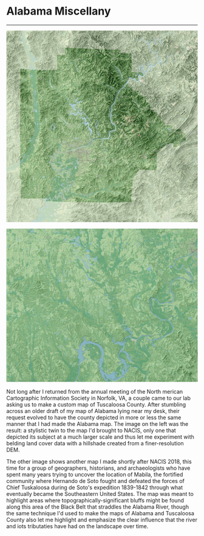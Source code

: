 # Alabama Miscellany
---

<a href="../../img/tuscaloosaco.jpg"><img class="feature_left" src="../../img/tuscaloosaco_thumb.jpg" alt=""></a>

<a href="../../img/alabamariver.jpg"><img class="feature_right" src="../../img/alabamariver_thumb.jpg" alt=""></a>

Not long after I returned from the annual meeting of the North  merican Cartographic Information Society in Norfolk, VA, a couple came to our lab asking us to make a custom map of Tuscaloosa County. After stumbling across an older draft of my map of Alabama lying near my desk, their request evolved to have the county depicted in more or less the same manner that I had made the Alabama map. The image on the left was the result: a stylistic twin to the map I'd brought to NACIS, only one that depicted its subject at a much larger scale and thus let me experiment with belding land cover data with a hillshade created from a finer-resolution DEM. 

The other image shows another map I made shortly after NACIS 2018, this time for a group of geographers, historians, and archaeologists who have spent many years trying to uncover the location of Mabila, the fortified community where Hernando de Soto fought and defeated the forces of Chief Tuskaloosa during de Soto's expedition 1839-1842 through what eventually became the Southeastern United States. The map was meant to highlight areas where topographically-significant bluffs might be found along this area of the Black Belt that straddles the Alabama River, though the same technique I'd used to make the maps of Alabama and Tuscaloosa County also let me highlight and emphasize the clear influence that the river and iots tributaties have had on the landscape over time.